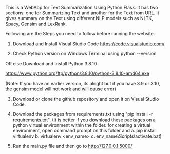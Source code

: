 This is a WebApp for Text Summarization Using Python Flask.
It has two sections: one for Summarizing Text and another for the Text from URL.
It gives summary on the Text using different NLP models such as NLTK, Spacy, Gensim and LexRank.

Following are the Steps you need to follow before running the website.
1. Download and Install Visual Studio Code
https://code.visualstudio.com/

2. Check Python version on Windows Terminal using
  python --version
  
  OR else Download and Install Python 3.8.10 
  
  https://www.python.org/ftp/python/3.8.10/python-3.8.10-amd64.exe
  
  (Note: If you have an earlier version, its alright but if you have 3.9 or 3.10, the gensim model will not work and will cause error)

3. Download or clone the github repository and open it on Visual Studio Code.

4. Download the packages from requirements.txt using "pip install -r requirements.txt".
(It is better if you download these packages on a python virtual environment within the folder.
  for creating a virtual environment, open command prompt on this folder and
  a. pip install virtualenv
  b. virtualenv <env_name>
  c. env_name\Scripts\activate.bat) 
  
5. Run the main.py file and then go to http://127.0.0.1:5000/
